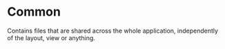 # Common

Contains files that are shared across the whole application, independently of the layout, view or anything.